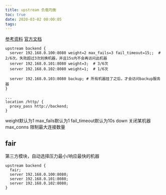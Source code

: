 ```yaml
---
title: upstream 负载均衡
toc: true
date: 2020-03-02 00:00:05
tags:
---
```


[参考资料](https://blog.csdn.net/xyang81/article/details/51702900)
[官方文档](https://nginx.org/en/docs/http/ngx_http_upstream_module.html#upstream)
```nginx
upstream backend {
  server 192.168.0.100:8080 weight=2 max_fails=3 fail_timeout=15;;  # 2/6次，失败超过3次则换机器，并且15s内不会再访问此机器
  server 192.168.0.101:8080 weight=3;  # 3/6次
  server 192.168.0.102:8080 weight=1;  # 1/6次

  server 192.168.0.103:8080 backup; # 所有机器挂了之后，才会访问backup服务器
}

...
location /http/ {
  proxy_pass http://backend;
}
```
weight默认为1
max_fails默认为1
fail_timeout默认为10s
down 关闭某机器
max_conns 限制最大连接数量


## fair
第三方模块，自动选择压力最小/响应最快的机器
```nginx
upstream backend {
  fair;
  server 192.168.0.100:8080;
  server 192.168.0.101:8080;
  server 192.168.0.102:8080;
}
```
